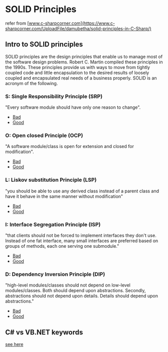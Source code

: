 # SOLID Principles

refer from [www.c-sharpcorner.com](https://www.c-sharpcorner.com/UploadFile/damubetha/solid-principles-in-C-Sharp/)

## Intro to SOLID principles
 
SOLID principles are the design principles that enable us to manage most of the software design problems. Robert C. Martin compiled these principles in the 1990s. These principles provide us with ways to move from tightly coupled code and little encapsulation to the desired results of loosely coupled and encapsulated real needs of a business properly. SOLID is an acronym of the following.

### S: Single Responsibility Principle (SRP) 

"Every software module should have only one reason to change".
* [Bad](SRP_Bad.cs)
* [Good](SRP_Good.cs)

### O: Open closed Principle (OCP)

"A software module/class is open for extension and closed for modification".
* [Bad](https://github.com/ssuwijak/solid_principles/blob/main/OCP_Bad.cs)
* [Good](https://github.com/ssuwijak/solid_principles/blob/main/OCP_Good.cs)

### L: Liskov substitution Principle (LSP)

"you should be able to use any derived class instead of a parent class and have it behave in the same manner without modification"
* [Bad](https://github.com/ssuwijak/solid_principles/blob/main/LSP_Bad.cs)
* [Good](https://github.com/ssuwijak/solid_principles/blob/main/LSP_Good.cs)

### I: Interface Segregation Principle (ISP)

"that clients should not be forced to implement interfaces they don't use. Instead of one fat interface, many small interfaces are preferred based on groups of methods, each one serving one submodule."
* [Bad](https://github.com/ssuwijak/solid_principles/blob/main/ISP_Bad.cs)
* [Good](https://github.com/ssuwijak/solid_principles/blob/main/ISP_Good.cs)

### D: Dependency Inversion Principle (DIP)

"high-level modules/classes should not depend on low-level modules/classes. Both should depend upon abstractions. Secondly, abstractions should not depend upon details. Details should depend upon abstractions."
* [Bad](https://github.com/ssuwijak/solid_principles/blob/main/DIP_Bad.cs)
* [Good](https://github.com/ssuwijak/solid_principles/blob/main/DIP_Good.cs)

## C# vs VB.NET keywords

[see here](https://sites.harding.edu/fmccown/vbnet_csharp_comparison.html)
